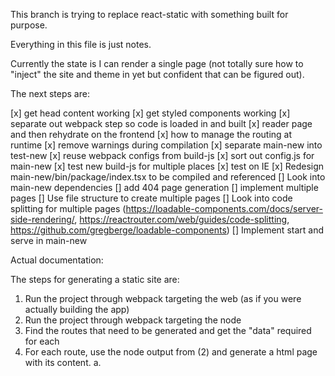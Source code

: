 This branch is trying to replace react-static with something built for purpose.

Everything in this file is just notes.

Currently the state is I can render a single page (not totally sure how to "inject" the site and theme in yet but confident that can be figured out).

The next steps are:

[x] get head content working
[x] get styled components working
[x] separate out webpack step so code is loaded in and built
[x] reader page and then rehydrate on the frontend
[x] how to manage the routing at runtime
[x] remove warnings during compilation
[x] separate main-new into test-new
[x] reuse webpack configs from build-js
[x] sort out config.js for main-new
[x] test new build-js for multiple places
[x] test on IE
[x] Redesign main-new/bin/package/index.tsx to be compiled and referenced
[] Look into main-new dependencies
[] add 404 page generation
[] implement multiple pages
[] Use file structure to create multiple pages
[] Look into code splitting for multiple pages (https://loadable-components.com/docs/server-side-rendering/, https://reactrouter.com/web/guides/code-splitting, https://github.com/gregberge/loadable-components)
[] Implement start and serve in main-new

Actual documentation:

The steps for generating a static site are:
1. Run the project through webpack targeting the web (as if you were actually building the app)
2. Run the project through webpack targeting the node
3. Find the routes that need to be generated and get the "data" required for each
4. For each route, use the node output from (2) and generate a html page with its content.
  a.
